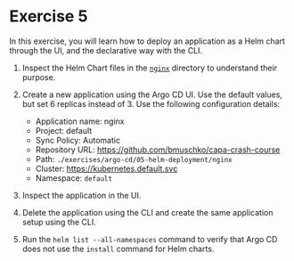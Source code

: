 # Exercise 5

In this exercise, you will learn how to deploy an application as a Helm chart through the UI, and the declarative way with the CLI.

1. Inspect the Helm Chart files in the [`nginx`](./nginx) directory to understand their purpose.
2. Create a new application using the Argo CD UI. Use the default values, but set 6 replicas instead of 3. Use the following configuration details:

    - Application name: nginx
    - Project: default
    - Sync Policy: Automatic
    - Repository URL: https://github.com/bmuschko/capa-crash-course
    - Path: `./exercises/argo-cd/05-helm-deployment/nginx`
    - Cluster: https://kubernetes.default.svc
    - Namespace: `default`

3. Inspect the application in the UI.
4. Delete the application using the CLI and create the same application setup using the CLI.
5. Run the `helm list --all-namespaces` command to verify that Argo CD does not use the `install` command for Helm charts.